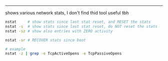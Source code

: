 ---

shows various network stats, I don't find thid tool useful tbh

```sh
nstat     # show stats since last stat reset, and RESET the stats
nstat -s  # show stats since last stat reset, do NOT reset the stats
nstat -sz # show also entries with ZERO activity

nstat -sr # RECOVER stats since boot

# example
nstat -z | grep -e TcpActiveOpens -e TcpPassiveOpens
```
